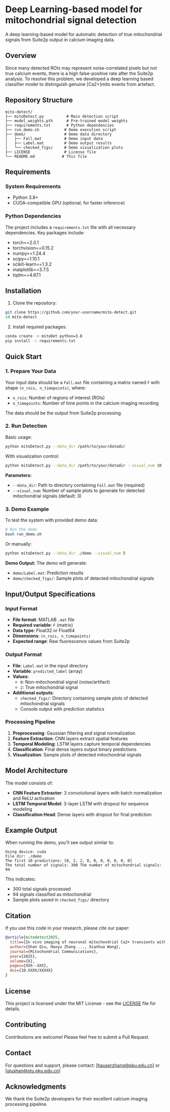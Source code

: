 # Deep Learning-based model for mitochondrial signal detection

A deep learning-based model for automatic detection of true mitochondrial signals from Suite2p output in calcium imaging data.

## Overview

Since many detected ROIs may represent noise-correlated pixels but not true calcium events, there is a high false-positive rate after the Suite2p analysis. To resolve this problem, we developed a deep learning based classifier model to distinguish genuine [Ca2+]mito events from artefact.

## Repository Structure

```
mito-detect/
├── mitoDetect.py          # Main detection script
├── model_weights.pth      # Pre-trained model weights
├── requirements.txt       # Python dependencies
├── run_demo.sh           # Demo execution script
├── demo/                 # Demo data directory
│   ├── Fall.mat          # Demo input data
│   ├── Label.mat         # Demo output results
│   └── checked_figs/     # Demo visualization plots
├── LICENSE               # License file
└── README.md            # This file
```

## Requirements

### System Requirements
- Python 3.8+
- CUDA-compatible GPU (optional, for faster inference)

### Python Dependencies
The project includes a `requirements.txt` file with all necessary dependencies. Key packages include:
- torch==2.0.1
- torchvision==0.15.2
- numpy==1.24.4
- scipy==1.10.1
- scikit-learn==1.3.2
- matplotlib==3.7.5
- tqdm==4.67.1

## Installation

1. Clone the repository:
```bash
git clone https://github.com/your-username/mito-detect.git
cd mito-detect
```

2. Install required packages:
```bash
conda create -n mitoDet python=3.8
pip install -r requirements.txt
```

## Quick Start

### 1. Prepare Your Data

Your input data should be a `Fall.mat` file containing a matrix named `F` with shape `(n_rois, n_timepoints)`, where:
- `n_rois`: Number of regions of interest (ROIs)
- `n_timepoints`: Number of time points in the calcium imaging recording

The data should be the output from Suite2p processing.

### 2. Run Detection

Basic usage:
```bash
python mitoDetect.py --data_dir /path/to/your/datadir
```

With visualization control:
```bash
python mitoDetect.py --data_dir /path/to/your/datadir --visual_num 10
```

**Parameters:**
- `--data_dir`: Path to directory containing `Fall.mat` file (required)
- `--visual_num`: Number of sample plots to generate for detected mitochondrial signals (default: 3)

### 3. Demo Example

To test the system with provided demo data:

```bash
# Run the demo
bash run_demo.sh
```

Or manually:
```bash
python mitoDetect.py --data_dir ./demo --visual_num 5
```

**Demo Output:**
The demo will generate:
- `demo/Label.mat`: Prediction results
- `demo/checked_figs/`: Sample plots of detected mitochondrial signals

## Input/Output Specifications

### Input Format
- **File format**: MATLAB `.mat` file
- **Required variable**: `F` (matrix)
- **Data type**: Float32 or Float64
- **Dimensions**: `(n_rois, n_timepoints)`
- **Expected range**: Raw fluorescence values from Suite2p

### Output Format
- **File**: `Label.mat` in the input directory
- **Variable**: `predicted_label` (array)
- **Values**: 
  - `0`: Non-mitochondrial signal (noise/artifact)
  - `2`: True mitochondrial signal
- **Additional outputs**:
  - `checked_figs/`: Directory containing sample plots of detected mitochondrial signals
  - Console output with prediction statistics

### Processing Pipeline
1. **Preprocessing**: Gaussian filtering and signal normalization
2. **Feature Extraction**: CNN layers extract spatial features
3. **Temporal Modeling**: LSTM layers capture temporal dependencies
4. **Classification**: Final dense layers output binary predictions
5. **Visualization**: Sample plots of detected mitochondrial signals

## Model Architecture

The model consists of:
- **CNN Feature Extractor**: 3 convolutional layers with batch normalization and ReLU activation
- **LSTM Temporal Model**: 3-layer LSTM with dropout for sequence modeling
- **Classification Head**: Dense layers with dropout for final prediction


## Example Output

When running the demo, you'll see output similar to:
```
Using device: cuda
File dir: ./demo
The first 10 predictions: [0, 2, 2, 0, 0, 0, 0, 0, 0, 0]
The total number of signals: 300 The number of mitochondrial signals: 94
```

This indicates:
- 300 total signals processed
- 94 signals classified as mitochondrial
- Sample plots saved in `checked_figs/` directory

## Citation

If you use this code in your research, please cite our paper:

```bibtex
@article{mitodetect2025,
  title={In vivo imaging of neuronal mitochondrial Ca2+ transients with two-photon microscopy in awake mice},
  author={Shan Qiu, Haoyu Zhang ..., Xianhua Wang},
  journal={Mitochondrial Communications},
  year={2025},
  volume={X},
  pages={XXX--XXX},
  doi={10.XXXX/XXXXX}
}
```

## License

This project is licensed under the MIT License - see the [LICENSE](LICENSE) file for details.

## Contributing

Contributions are welcome! Please feel free to submit a Pull Request.

## Contact

For questions and support, please contact: [hauserzhang@pku.edu.cn] or [qiushan@stu.pku.edu.cn]

## Acknowledgments

We thank the Suite2p developers for their excellent calcium imaging processing pipeline.
